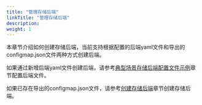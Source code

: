 ```yaml
---
title: "管理存储后端"
linkTitle: "管理存储后端"
description: 
weight: 1
---
```


本章节介绍如何创建存储后端，当前支持根据配置的后端yaml文件和导出的configmap.json文件两种方式创建后端。

如果通过新增后端yaml文件创建后端，请参考[典型场景存储后端配置文件示例](/docs/存储后端管理/管理存储后端/创建存储后端/典型场景存储后端配置文件示例)章节配置后端文件。

如果已存在导出的configmap.json文件，请参考[创建存储后端](/docs/存储后端管理/管理存储后端/创建存储后端)章节创建存储后端。





